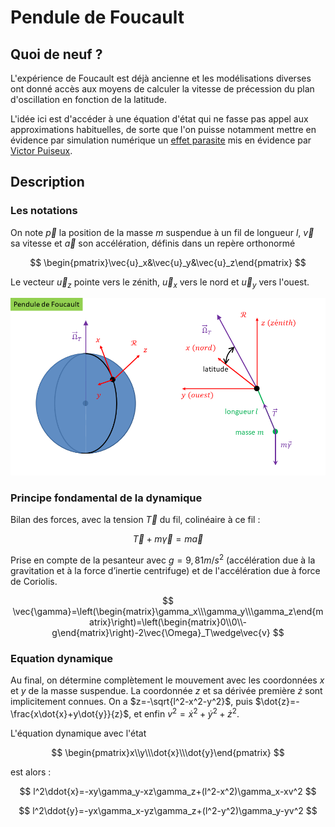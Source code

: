 # Pendule de Foucault

## Quoi de neuf ?

L'expérience de Foucault est déjà ancienne et les modélisations diverses ont donné accès aux moyens de calculer la vitesse de précession du plan d'oscillation en fonction de la latitude.

L'idée ici est d'accéder à une équation d'état qui ne fasse pas appel aux approximations habituelles, de sorte que l'on puisse notamment mettre en évidence par simulation numérique un [effet parasite](https://fr.wikipedia.org/wiki/Pendule_de_Foucault) mis en évidence par [Victor Puiseux](https://fr.wikipedia.org/wiki/Victor_Puiseux).

## Description

### Les notations

On note $\vec{p}$ la position de la masse $m$ suspendue à un fil de longueur $l$, $\vec{v}$ sa vitesse et $\vec{a}$ son accélération, définis dans un repère orthonormé

$$
\begin{pmatrix}\vec{u}_x&\vec{u}_y&\vec{u}_z\end{pmatrix}
$$

Le vecteur $\vec{u}_z$ pointe vers le zénith, $\vec{u}_x$ vers le nord et $\vec{u}_y$ vers l'ouest.

![](Data/penduledefoucault.png)

### Principe fondamental de la dynamique

Bilan des forces, avec la tension $\vec{T}$ du fil, colinéaire à ce fil :

$$
\vec{T}+m\vec{\gamma}=m\vec{a}
$$

Prise en compte de la pesanteur avec $g=9,81 m/s^2$ (accélération due à la gravitation et à la force d’inertie centrifuge) et de l'accélération due à force de Coriolis.

$$
\vec{\gamma}=\left(\begin{matrix}\gamma_x\\\gamma_y\\\gamma_z\end{matrix}\right)=\left(\begin{matrix}0\\0\\-g\end{matrix}\right)-2\vec{\Omega}_T\wedge\vec{v}
$$

### Equation dynamique

Au final, on détermine complètement le mouvement avec les coordonnées $x$ et $y$ de la masse suspendue. La coordonnée $z$ et sa dérivée première $\dot{z}$ sont implicitement connues. On a $z=-\sqrt{l^2-x^2-y^2}$, puis $\dot{z}=-\frac{x\dot{x}+y\dot{y}}{z}$, et enfin $v^2=\dot{x}^2+\dot{y}^2+\dot{z}^2$.

L'équation dynamique avec l'état

$$
\begin{pmatrix}x\\y\\\dot{x}\\\dot{y}\end{pmatrix}
$$

est alors :

$$
l^2\ddot{x}=-xy\gamma_y-xz\gamma_z+(l^2-x^2)\gamma_x-xv^2
$$

$$
l^2\ddot{y}=-yx\gamma_x-yz\gamma_z+(l^2-y^2)\gamma_y-yv^2
$$